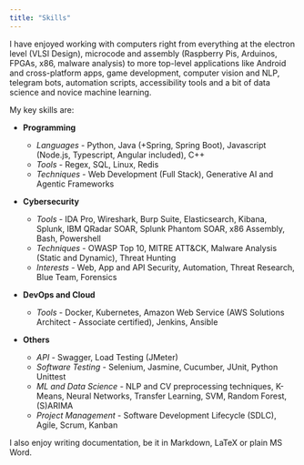 ```yaml
---
title: "Skills"
---
```


I have enjoyed working with computers right from everything at the electron level (VLSI Design), microcode and assembly (Raspberry Pis, Arduinos, FPGAs, x86, malware analysis) to more top-level applications like Android and cross-platform apps, game development, computer vision and NLP, telegram bots, automation scripts, accessibility tools and a bit of data science and novice machine learning.

My key skills are:

* **Programming**
  * *Languages* - Python, Java (+Spring, Spring Boot), Javascript (Node.js, Typescript, Angular included), C++
  * *Tools* - Regex, SQL, Linux, Redis
  * *Techniques* - Web Development (Full Stack), Generative AI and Agentic Frameworks
  
* **Cybersecurity**
  * *Tools* - IDA Pro, Wireshark, Burp Suite, Elasticsearch, Kibana, Splunk, IBM QRadar SOAR, Splunk Phantom SOAR, x86 Assembly, Bash, Powershell
  * *Techniques* - OWASP Top 10, MITRE ATT&CK, Malware Analysis (Static and Dynamic), Threat Hunting
  * *Interests* - Web, App and API Security, Automation, Threat Research, Blue Team, Forensics

* **DevOps and Cloud**
  * *Tools* - Docker, Kubernetes, Amazon Web Service (AWS Solutions Architect - Associate certified), Jenkins, Ansible

* **Others**
  * *API* - Swagger, Load Testing (JMeter)
  * *Software Testing* - Selenium, Jasmine, Cucumber, JUnit, Python Unittest
  * *ML and Data Science* - NLP and CV preprocessing techniques, K-Means, Neural Networks, Transfer Learning, SVM, Random Forest, (S)ARIMA
  * *Project Management* - Software Development Lifecycle (SDLC), Agile, Scrum, Kanban

I also enjoy writing documentation, be it in Markdown, LaTeX or plain MS Word.